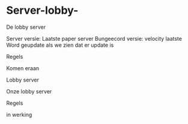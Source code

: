 
# Server-lobby-
De lobby server

Server versie: Laatste paper server 
Bungeecord versie: velocity laatste
Word geupdate als we zien dat er update is


Regels

Komen eraan

Lobby server

Onze lobby server

Regels 

in werking
